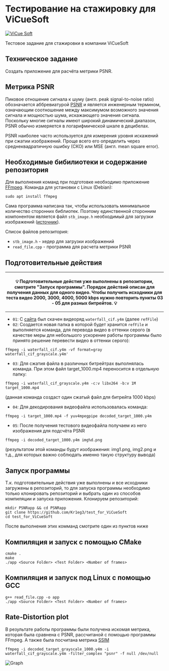 # Тестирование на стажировку для ViCueSoft

[![ViCue Soft](https://scontent-hel3-1.xx.fbcdn.net/v/t1.6435-9/100049479_576904839469133_78457503330861056_n.png?_nc_cat=108&ccb=1-5&_nc_sid=973b4a&_nc_ohc=oohtigKncVMAX83Tktk&_nc_ht=scontent-hel3-1.xx&oh=e921e9bcb526f8659fd137b763d0ea50&oe=61D2C460)](https://vicuesoft.com/)

Тестовое задание для стажировки в компании ViCueSoft

## Техническое задание
Создать приложение для расчёта метрики PSNR.

## Метрика PSNR
Пиковое отношение сигнала к шуму (англ. peak signal-to-noise ratio) обозначается аббревиатурой [PSNR](https://ru.wikipedia.org/wiki/%D0%9F%D0%B8%D0%BA%D0%BE%D0%B2%D0%BE%D0%B5_%D0%BE%D1%82%D0%BD%D0%BE%D1%88%D0%B5%D0%BD%D0%B8%D0%B5_%D1%81%D0%B8%D0%B3%D0%BD%D0%B0%D0%BB%D0%B0_%D0%BA_%D1%88%D1%83%D0%BC%D1%83)  и является инженерным термином, означающим соотношение между максимумом возможного значения сигнала и мощностью шума, искажающего значения сигнала. Поскольку многие сигналы имеют широкий динамический диапазон, PSNR обычно измеряется в логарифмической шкале в децибелах.

PSNR наиболее часто используется для измерения уровня искажений при сжатии изображений. Проще всего его определить через среднеквадратичную ошибку (СКО) или MSE (англ. mean square error).

## Необходимые бибилиотеки и содержание репозитория
Для выполнения команд при подготовке необходимо приложение [FFmpeg](https://www.ffmpeg.org/download.html#build-linux). Команда для установки с Linux (Debian):
```
sudo apt install ffmpeg
```
Сама программа написана так, чтобы использовать минимальное количество сторонних библиотек. Поэтому единственной сторонним компонентом является файл `stb_image.h`
необходимый для загрузки изображений ([источник](https://github.com/nothings/stb)).

Список файлов репозитория:
- `stb_image.h` - хедер для загрузки изображений
- `read_file.cpp` - программа для расчета метрики PSNR


## Подготовительные действия
---

<div align="center">
  <h4>💡 Подготовительные дейстия уже выполнены в репозитории, смотрите "Запуск программы". Порядок действий описан для получения данных для одного видео. Чтобы получить исходники для теста видео 2000, 3000, 4000, 5000 kbps нужно повторить пункты 03 - 05 для разных битрейтов. 💡</h3>
</div>

---
- `01`: С [сайта](https://media.xiph.org/video/derf/) был скачен видеоряд `waterfall_cif.y4m` (далее `refFile`)
- `02`: Создается новая папка в которой будет хранится `refFile` и выполняется команда, для перевода видео в оттенки серого (в качестве меры для небольшого ускорение работы программы было принято решение перевести видео в оттенки серого): 
```
ffmpeg -i waterfall_cif.y4m -vf format=gray waterfall_cif_grayscale.y4m'
```
- `03`: Для сжатия файла в различных битрейтрах выполнялась команда. При этом файл target_1000.mp4 переносится в отдельную папку:
```
ffmpeg -i waterfall_cif_grayscale.y4m -c:v libx264 -b:v 1M target_1000.mp4
```
(данная команда создаст один сжатый файл для битрейта 1000 kbps)
- `04`: Для декодирования видеофайла использовалась команда:
```
ffmpeg -i target_1000.mp4 -f yuv4mpegpipe decoded_target_1000.y4m
```
- `05`: После получения тестового видеофайла получаем из него изображения для подсчёта PSNR
```
ffmpeg -i decoded_target_1000.y4m img%d.png
```
(результатом этой команды будут изображения: img1.png, img2.png и т.д., для которых важно соблюдать именно такую структуру вывода)

## Запуск программы
Т.к. подготовительные действия уже выполнены и все исходники загружены в репозиторий, то для запуска программы необходимо только клонировать репозиторий и выбрать один из способов компиляции и запуска приложения. Клонируем репозиторий:
```
mkdir PSNRapp && cd PSNRapp
git clone https://github.com/Kr1eg3/test_for_ViCueSoft
cd test_for_ViCueSoft
```
После выполнения этих комманд смотрите один из пунктов ниже

## Компиляция и запуск с помощью CMake
```
cmake .
make
./app <Source Folder> <Test Folder> <Number of frames>
```

## Компиляция и запуск под Linux с помощью GCC
```
g++ read_file.cpp -o app
./app <Source Folder> <Test Folder> <Number of frames>
```

## Rate-Distortion plot
В результате работы программы были получена искомая метрика, которая была сравнена с PSNR, рассчитаной с помощью программы FFmpeg. А также была посчитана метрика [SSIM](https://medium.com/srm-mic/all-about-structural-similarity-index-ssim-theory-code-in-pytorch-6551b455541e)
```
ffmpeg -i decoded_target_grayscale_1000.y4m -i waterfall_cif_grayscale.y4m -filter_complex "psnr" -f null /dev/null
```
![Graph](https://user-images.githubusercontent.com/50653532/144757796-2b5117e4-2831-4457-a45b-31bac1a3a80a.png)

